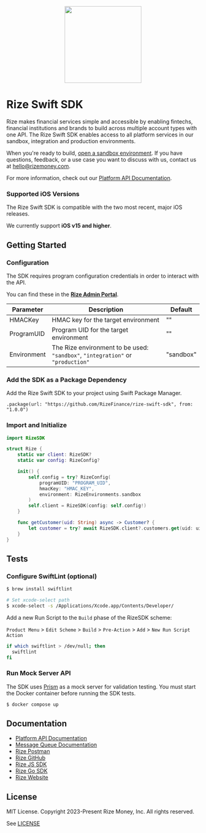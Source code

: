<p align="center">
  <a href="https://developer.rizefs.com/" target="_blank" align="center">
    <img src="https://cdn.rizefs.com/web-content/logos/rize-github.png" width="200">
  </a>
  <br />
</p>

# Rize Swift SDK

Rize makes financial services simple and accessible by enabling fintechs, financial institutions and brands to build across multiple account types with one API. The Rize Swift SDK enables access to all platform services in our sandbox, integration and production environments.

When you're ready to build, [open a sandbox environment](https://rizefs.com/get-access/). If you have questions, feedback, or a use case you want to discuss with us, contact us at [hello@rizemoney.com](mailto:hello@rizemoney.com).

For more information, check out our [Platform API Documentation](https://developer.rizefs.com/).

### Supported iOS Versions

The Rize Swift SDK is compatible with the two most recent, major iOS releases.

We currently support **iOS v15 and higher**.

## Getting Started

### Configuration

The SDK requires program configuration credentials in order to interact with the API.

You can find these in the [**Rize Admin Portal**](https://admin-sandbox.rizefs.com/).

| Parameter   | Description                                                  | Default   |
| ----------- | ------------------------------------------------------------ | --------- |
| HMACKey     | HMAC key for the target environment | "" |
| ProgramUID  | Program UID for the target environment | "" |
| Environment | The Rize environment to be used:<br> `"sandbox"`, `"integration"` or `"production"` | "sandbox" |

### Add the SDK as a Package Dependency

Add the Rize Swift SDK to your project using Swift Package Manager.

`.package(url: "https://github.com/RizeFinance/rize-swift-sdk", from: "1.0.0")`

### Import and Initialize

```swift
import RizeSDK

struct Rize {
	static var client: RizeSDK?
	static var config: RizeConfig?

	init() {
		self.config = try? RizeConfig(
			programUID: "PROGRAM_UID",
			hmacKey: "HMAC_KEY",
			environment: RizeEnvironments.sandbox
		)
		self.client = RizeSDK(config: self.config!)
	}

	func getCustomer(uid: String) async -> Customer? {
		let customer = try? await RizeSDK.client?.customers.get(uid: uid)
	}
}
```

## Tests

### Configure SwiftLint (optional)

```sh
$ brew install swiftlint

# Set xcode-select path
$ xcode-select -s /Applications/Xcode.app/Contents/Developer/
```

Add a new Run Script to the `Build` phase of the RizeSDK scheme:

`Product Menu` > `Edit Scheme` > `Build` > `Pre-Action` > `Add` > `New Run Script Action` 

```sh
if which swiftlint > /dev/null; then
  swiftlint
fi
```

### Run Mock Server API

The SDK uses [Prism](https://docs.stoplight.io/docs/prism) as a mock server for validation testing. You must start the Docker container before running the SDK tests.

```sh
$ docker compose up
```

## Documentation

* [Platform API Documentation](https://developer.rizefs.com/)
* [Message Queue Documentation](https://developer.rizefs.com/docs/rize-message-queue)
* [Rize Postman](https://www.postman.com/rizemoney/)
* [Rize GitHub](https://github.com/RizeFinance)
* [Rize JS SDK](https://github.com/RizeFinance/rize-js)
* [Rize Go SDK](https://github.com/RizeFinance/rize-go-sdk)
* [Rize Website](https://www.rizemoney.com/)

## License
MIT License. Copyright 2023-Present Rize Money, Inc. All rights reserved.

See [LICENSE](LICENSE)
